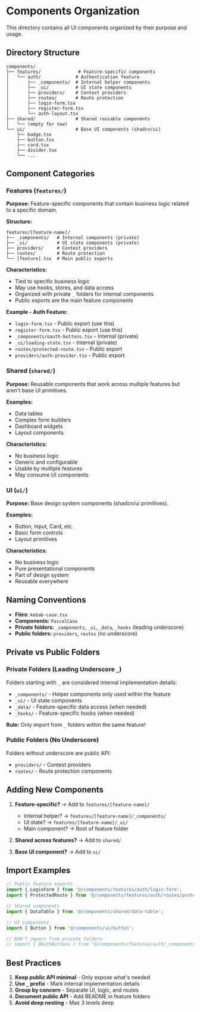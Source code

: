 # Components Organization

This directory contains all UI components organized by their purpose and usage.

## Directory Structure

```
components/
├── features/              # Feature-specific components
│   └── auth/             # Authentication feature
│       ├── _components/  # Internal helper components
│       ├── _ui/          # UI state components
│       ├── providers/    # Context providers
│       ├── routes/       # Route protection
│       ├── login-form.tsx
│       ├── register-form.tsx
│       └── auth-layout.tsx
├── shared/               # Shared reusable components
│   └── (empty for now)
└── ui/                   # Base UI components (shadcn/ui)
    ├── badge.tsx
    ├── button.tsx
    ├── card.tsx
    ├── divider.tsx
    └── ...
```

## Component Categories

### Features (`features/`)
**Purpose:** Feature-specific components that contain business logic related to a specific domain.

**Structure:**
```
features/[feature-name]/
├── _components/   # Internal components (private)
├── _ui/           # UI state components (private)
├── providers/     # Context providers
├── routes/        # Route protection
└── [feature].tsx  # Main public exports
```

**Characteristics:**
- Tied to specific business logic
- May use hooks, stores, and data access
- Organized with private `_` folders for internal components
- Public exports are the main feature components

**Example - Auth Feature:**
- `login-form.tsx` - Public export (use this)
- `register-form.tsx` - Public export (use this)
- `_components/oauth-buttons.tsx` - Internal (private)
- `_ui/loading-state.tsx` - Internal (private)
- `routes/protected-route.tsx` - Public export
- `providers/auth-provider.tsx` - Public export

### Shared (`shared/`)
**Purpose:** Reusable components that work across multiple features but aren't base UI primitives.

**Examples:**
- Data tables
- Complex form builders
- Dashboard widgets
- Layout components

**Characteristics:**
- No business logic
- Generic and configurable
- Usable by multiple features
- May consume UI components

### UI (`ui/`)
**Purpose:** Base design system components (shadcn/ui primitives).

**Examples:**
- Button, Input, Card, etc.
- Basic form controls
- Layout primitives

**Characteristics:**
- No business logic
- Pure presentational components
- Part of design system
- Reusable everywhere

## Naming Conventions

- **Files:** `kebab-case.tsx`
- **Components:** `PascalCase`
- **Private folders:** `_components`, `_ui`, `_data`, `_hooks` (leading underscore)
- **Public folders:** `providers`, `routes` (no underscore)

## Private vs Public Folders

### Private Folders (Leading Underscore `_`)
Folders starting with `_` are considered internal implementation details:
- `_components/` - Helper components only used within the feature
- `_ui/` - UI state components
- `_data/` - Feature-specific data access (when needed)
- `_hooks/` - Feature-specific hooks (when needed)

**Rule:** Only import from `_` folders within the same feature!

### Public Folders (No Underscore)
Folders without underscore are public API:
- `providers/` - Context providers
- `routes/` - Route protection components

## Adding New Components

1. **Feature-specific?** → Add to `features/[feature-name]/`
   - Internal helper? → `features/[feature-name]/_components/`
   - UI state? → `features/[feature-name]/_ui/`
   - Main component? → Root of feature folder

2. **Shared across features?** → Add to `shared/`

3. **Base UI component?** → Add to `ui/`

## Import Examples

```typescript
// Public feature exports
import { LoginForm } from '@/components/features/auth/login-form';
import { ProtectedRoute } from '@/components/features/auth/routes/protected-route';

// Shared components
import { DataTable } from '@/components/shared/data-table';

// UI components
import { Button } from '@/components/ui/button';

// DON'T import from private folders
// import { OAuthButtons } from '@/components/features/auth/_components/oauth-buttons';
```

## Best Practices

1. **Keep public API minimal** - Only expose what's needed
2. **Use `_` prefix** - Mark internal implementation details
3. **Group by concern** - Separate UI, logic, and routes
4. **Document public API** - Add README in feature folders
5. **Avoid deep nesting** - Max 3 levels deep

